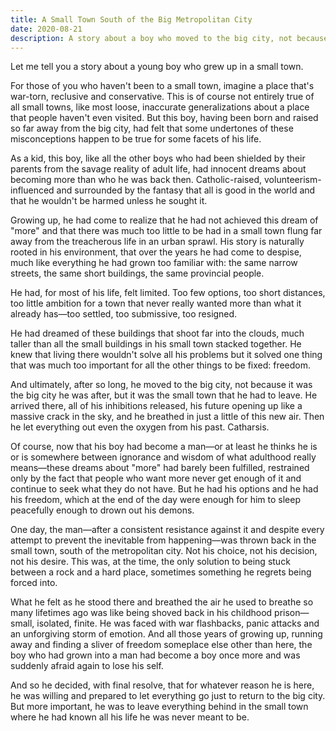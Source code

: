 ```yaml
---
title: A Small Town South of the Big Metropolitan City
date: 2020-08-21
description: A story about a boy who moved to the big city, not because it was the big city he was after, but it was the small town that he had to leave.
---
```


Let me tell you a story about a young boy who grew up in a small town.

For those of you who haven't been to a small town, imagine a place that's war-torn, reclusive and conservative. This is of course not entirely true of all small towns, like most loose, inaccurate generalizations about a place that people haven't even visited. But this boy, having been born and raised so far away from the big city, had felt that some undertones of these misconceptions happen to be true for some facets of his life.

<!--excerpt-->

As a kid, this boy, like all the other boys who had been shielded by their parents from the savage reality of adult life, had innocent dreams about becoming more than who he was back then. Catholic-raised, volunteerism-influenced and surrounded by the fantasy that all is good in the world and that he wouldn't be harmed unless he sought it.

Growing up, he had come to realize that he had not achieved this dream of "more" and that there was much too little to be had in a small town flung far away from the treacherous life in an urban sprawl. His story is naturally rooted in his environment, that over the years he had come to despise, much like everything he had grown too familiar with: the same narrow streets, the same short buildings, the same provincial people.

He had, for most of his life, felt limited. Too few options, too short distances, too little ambition for a town that never really wanted more than what it already has—too settled, too submissive, too resigned.

He had dreamed of these buildings that shoot far into the clouds, much taller than all the small buildings in his small town stacked together. He knew that living there wouldn't solve all his problems but it solved one thing that was much too important for all the other things to be fixed: freedom.

And ultimately, after so long, he moved to the big city, not because it was the big city he was after, but it was the small town that he had to leave. He arrived there, all of his inhibitions released, his future opening up like a massive crack in the sky, and he breathed in just a little of this new air. Then he let everything out even the oxygen from his past. Catharsis.

Of course, now that his boy had become a man—or at least he thinks he is or is somewhere between ignorance and wisdom of what adulthood really means—these dreams about "more" had barely been fulfilled, restrained only by the fact that people who want more never get enough of it and continue to seek what they do not have. But he had his options and he had his freedom, which at the end of the day were enough for him to sleep peacefully enough to drown out his demons.

One day, the man—after a consistent resistance against it and despite every attempt to prevent the inevitable from happening—was thrown back in the small town, south of the metropolitan city. Not his choice, not his decision, not his desire. This was, at the time, the only solution to being stuck between a rock and a hard place, sometimes something he regrets being forced into.

What he felt as he stood there and breathed the air he used to breathe so many lifetimes ago was like being shoved back in his childhood prison—small, isolated, finite. He was faced with war flashbacks, panic attacks and an unforgiving storm of emotion. And all those years of growing up, running away and finding a sliver of freedom someplace else other than here, the boy who had grown into a man had become a boy once more and was suddenly afraid again to lose his self.

And so he decided, with final resolve, that for whatever reason he is here, he was willing and prepared to let everything go just to return to the big city. But more important, he was to leave everything behind in the small town where he had known all his life he was never meant to be.
